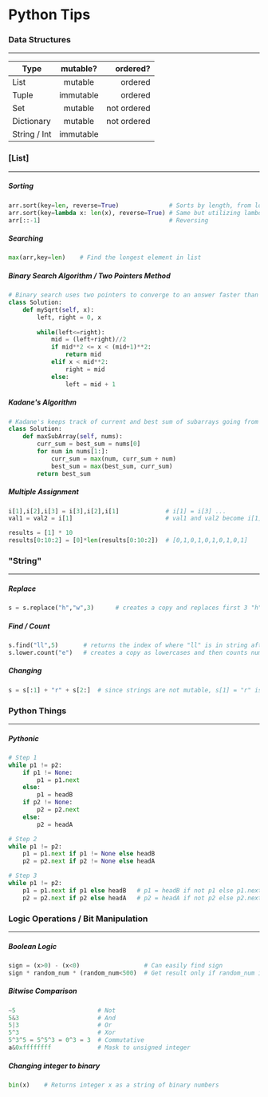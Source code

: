 # Python Tips 
### Data Structures
---
| Type          | mutable?      | ordered?    |
| ------------- |:-------------:| ----------: |
| List          | mutable       | ordered     |
| Tuple         | immutable     | ordered     |
| Set           | mutable       | not ordered |
| Dictionary    | mutable       | not ordered |
| String / Int  | immutable     |             |

### [List]
---
##### Sorting
```python
arr.sort(key=len, reverse=True)              # Sorts by length, from longest to shortest
arr.sort(key=lambda x: len(x), reverse=True) # Same but utilizing lambda
arr[::-1]                                    # Reversing
```

##### Searching
```python
max(arr,key=len)    # Find the longest element in list
```

##### Binary Search Algorithm / Two Pointers Method
```python
# Binary search uses two pointers to converge to an answer faster than one pointer
class Solution:
    def mySqrt(self, x):
        left, right = 0, x
        
        while(left<=right):
            mid = (left+right)//2
            if mid**2 <= x < (mid+1)**2:
                return mid 
            elif x < mid**2:
                right = mid 
            else:
                left = mid + 1 
```                

##### Kadane's Algorithm
```python
# Kadane's keeps track of current and best sum of subarrays going from left to right
class Solution:
    def maxSubArray(self, nums):
        curr_sum = best_sum = nums[0]
        for num in nums[1:]:
            curr_sum = max(num, curr_sum + num)
            best_sum = max(best_sum, curr_sum)
        return best_sum
```

##### Multiple Assignment
```python
i[1],i[2],i[3] = i[3],i[2],i[1]             # i[1] = i[3] ...
val1 = val2 = i[1]                          # val1 and val2 become i[1]

results = [1] * 10                         
results[0:10:2] = [0]*len(results[0:10:2])  # [0,1,0,1,0,1,0,1,0,1]

```

### "String"
---
##### Replace
```python
s = s.replace("h","w",3)      # creates a copy and replaces first 3 "h"s to "w"
```

##### Find / Count
```python
s.find("ll",5)       # returns the index of where "ll" is in string after index 5
s.lower.count("e")   # creates a copy as lowercases and then counts number of "e"s
```

##### Changing
```python
s = s[:1] + "r" + s[2:]  # since strings are not mutable, s[1] = "r" is not allowed 
```

### Python Things
---
##### Pythonic
```python
# Step 1
while p1 != p2:
    if p1 != None:
        p1 = p1.next
    else:
        p1 = headB
    if p2 != None:
        p2 = p2.next
    else:
        p2 = headA

# Step 2
while p1 != p2:
    p1 = p1.next if p1 != None else headB
    p2 = p2.next if p2 != None else headA

# Step 3
while p1 != p2:
    p1 = p1.next if p1 else headB   # p1 = headB if not p1 else p1.next
    p2 = p2.next if p2 else headA   # p2 = headA if not p2 else p2.next
```


### Logic Operations / Bit Manipulation 
---
##### Boolean Logic
```python
sign = (x>0) - (x<0)                  # Can easily find sign 
sign * random_num * (random_num<500)  # Get result only if random_num is below 500
```
 
##### Bitwise Comparison
```python
~5                       # Not
5&3                      # And
5|3                      # Or 
5^3                      # Xor 
5^3^5 = 5^5^3 = 0^3 = 3  # Commutative
a&0xffffffff             # Mask to unsigned integer
```

##### Changing integer to binary
```python
bin(x)    # Returns integer x as a string of binary numbers
```

